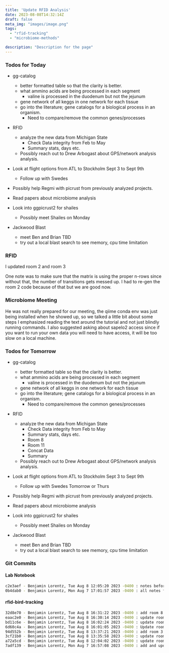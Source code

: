 ```yaml
---
title: 'Update RFID Analysis'
date: 2023-08-08T14:32:14Z
draft: false
meta_img: "images/image.png"
tags:
  - "rfid-tracking"
  - "microbiome-methods"

description: "Description for the page"
---
```


### Todos for Today

- gg-catalog
  - better formatted table so that the clarity is better.
  - what ammino acids are being processed in each segment
    - valine is processed in the duodenum but not the jejunum
  - gene network of all keggs in one network for each tissue
  - go into the literature; gene catalogs for a biological process in an organism.
      - Need to compare/remove the common genes/processes 
      
- RFID
  - analyze the new data from Michigan State
    - Check Data integrity from Feb to May
    - Summary stats, days etc.
  - Possibly reach out to Drew Arbogast about GPS/network analysis analysis. 

- Look at flight options from ATL to Stockholm Sept 3 to Sept 9th
  - Follow up with Swedes
- Possibly help Regmi with picrust from previously analyzed projects. 
 
- Read papers about microbiome analysis

- Look into ggpicrust2 for shailes
  - Possibly meet Shailes on Monday
  
- Jackwood Blast
  - meet Ben and Brian TBD
  - try out a local blast search to see memory, cpu time limitation
  
### RFID

I updated room 2 and room 3

One note was to make sure that the matrix is using the proper n-rows since without that, the number of transitions gets messed up. I had to re-gen the room 2 code because of that but we are good now. 

### Microbiome Meeting

He was not really prepared for our meeting, the qiime conda env was just being installed when he showed up, so we talked a little bit about some steps I emphasized reading the text around the tutorial and not just blindly running commands. I also suggested asking about sapelo2 access since if you want to run your own data you will need to have access, it will be too slow on a local machine. 


### Todos for Tomorrow

- gg-catalog
  - better formatted table so that the clarity is better.
  - what ammino acids are being processed in each segment
    - valine is processed in the duodenum but not the jejunum
  - gene network of all keggs in one network for each tissue
  - go into the literature; gene catalogs for a biological process in an organism.
      - Need to compare/remove the common genes/processes 
      
- RFID
  - analyze the new data from Michigan State
    - Check Data integrity from Feb to May
    - Summary stats, days etc.
    - Room 8
    - Room 11
    - Concat Data
    - Summary
  - Possibly reach out to Drew Arbogast about GPS/network analysis analysis. 

- Look at flight options from ATL to Stockholm Sept 3 to Sept 9th
  - Follow up with Swedes Tomorrow or Thurs
- Possibly help Regmi with picrust from previously analyzed projects. 
 
- Read papers about microbiome analysis

- Look into ggpicrust2 for shailes
  - Possibly meet Shailes on Monday
  
- Jackwood Blast
  - meet Ben and Brian TBD
  - try out a local blast search to see memory, cpu time limitation

### Git Commits

#### Lab Notebook

```bash
c2e3aef - Benjamin Lorentz, Tue Aug 8 12:05:20 2023 -0400 : notes before lunch for tuesday
0b4dab0 - Benjamin Lorentz, Mon Aug 7 17:01:57 2023 -0400 : all notes for monday
```

#### rfid-bird-tracking

```bash
32d8e70 - Benjamin Lorentz, Tue Aug 8 16:31:22 2023 -0400 : add room 8 set 2 script
eaac2e0 - Benjamin Lorentz, Tue Aug 8 16:30:14 2023 -0400 : update room 2
bd11c6e - Benjamin Lorentz, Tue Aug 8 16:02:24 2023 -0400 : update room 2 code
6d60c4a - Benjamin Lorentz, Tue Aug 8 16:01:05 2023 -0400 : Update room 3
94d552b - Benjamin Lorentz, Tue Aug 8 13:37:21 2023 -0400 : add room 3 set 2 script
3cf21b0 - Benjamin Lorentz, Tue Aug 8 13:35:58 2023 -0400 : update room 2 set 2
a72a5cd - Benjamin Lorentz, Tue Aug 8 12:04:02 2023 -0400 : update room 2 code
7adf139 - Benjamin Lorentz, Mon Aug 7 16:57:08 2023 -0400 : add and update room_2_set_2
```
